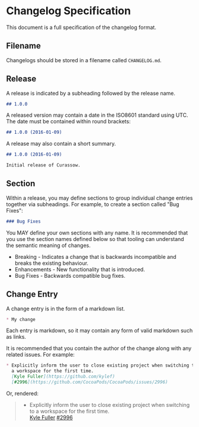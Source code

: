 # Changelog Specification

This document is a full specification of the changelog format.

## Filename

Changelogs should be stored in a filename called `CHANGELOG.md`.

## Release

A release is indicated by a subheading followed by the release name.

```markdown
## 1.0.0
```

A released version may contain a date in the ISO8601 standard using UTC.
The date must be contained within round brackets:

```markdown
## 1.0.0 (2016-01-09)
```

A release may also contain a short summary.

```markdown
## 1.0.0 (2016-01-09)

Initial release of Curassow.
```

## Section

Within a release, you may define sections to group individual change entries
together via subheadings. For example, to create a section called "Bug Fixes":

```markdown
### Bug Fixes
```

You MAY define your own sections with any name. It is recommended that you use
the section names defined below so that tooling can understand the semantic
meaning of changes.

- Breaking - Indicates a change that is backwards incompatible and breaks the
  existing behaviour.
- Enhancements - New functionality that is introduced.
- Bug Fixes - Backwards compatible bug fixes.

## Change Entry

A change entry is in the form of a markdown list.

```markdown
* My change
```

Each entry is markdown, so it may contain any form of valid markdown such as
links.

It is recommended that you contain the author of the change along with
any related issues. For example:

```markdown
* Explicitly inform the user to close existing project when switching to
  a workspace for the first time.  
  [Kyle Fuller](https://github.com/kylef)
  [#2996](https://github.com/CocoaPods/CocoaPods/issues/2996)
```

Or, rendered:

> * Explicitly inform the user to close existing project when switching to
>   a workspace for the first time.  
>   [Kyle Fuller](https://github.com/kylef)
>   [#2996](https://github.com/CocoaPods/CocoaPods/issues/2996)
